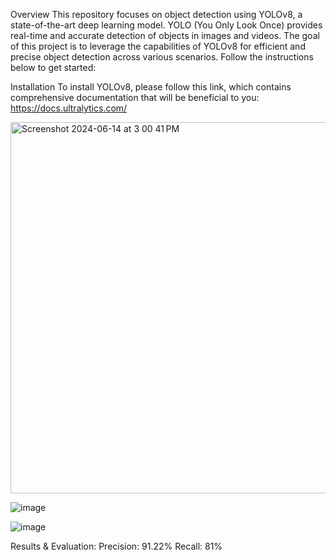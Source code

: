 Overview
This repository focuses on object detection using YOLOv8, a state-of-the-art deep learning model. YOLO (You Only Look Once) provides real-time and accurate detection of objects in images and videos. The goal of this project is to leverage the capabilities of YOLOv8 for efficient and precise object detection across various scenarios. Follow the instructions below to get started:

Installation
To install YOLOv8, please follow this link, which contains comprehensive documentation that will be beneficial to you: https://docs.ultralytics.com/

<img width="594" alt="Screenshot 2024-06-14 at 3 00 41 PM" src="https://github.com/divxyansh/YOLOv8-Object-Tracking/assets/121718195/6aaae8bc-bde1-4546-8f40-73f0bf7bd500">

![image](https://github.com/divxyansh/YOLOv8-Object-Tracking/assets/121718195/4652610e-c56d-4aab-a93a-5c439d317bb8)

![image](https://github.com/divxyansh/YOLOv8-Object-Tracking/assets/121718195/07389c1e-97c3-4775-bc6a-7636cb4c6587)

Results & Evaluation:
Precision: 91.22%
Recall: 81%

